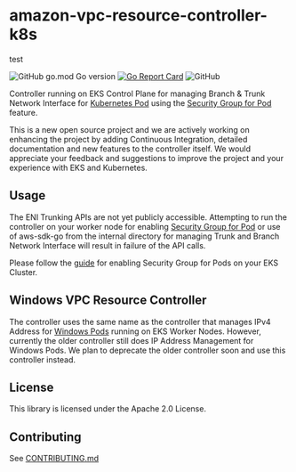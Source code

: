 # amazon-vpc-resource-controller-k8s
test

![GitHub go.mod Go version](https://img.shields.io/github/go-mod/go-version/aws/amazon-vpc-resource-controller-k8s)
[![Go Report Card](https://goreportcard.com/badge/github.com/aws/amazon-vpc-resource-controller-k8s)](https://goreportcard.com/report/github.com/aws/amazon-vpc-resource-controller-k8s)
![GitHub](https://img.shields.io/github/license/aws/amazon-vpc-resource-controller-k8s?style=flat)

Controller running on EKS Control Plane for managing Branch & Trunk Network Interface for [Kubernetes Pod](https://kubernetes.io/docs/concepts/workloads/pods/) using the [Security Group for Pod](https://docs.aws.amazon.com/eks/latest/userguide/security-groups-for-pods.html) feature.

This is a new open source project and we are actively working on enhancing the project by adding Continuous Integration, detailed documentation and new features to the controller itself. We would appreciate your feedback and suggestions to improve the project and your experience with EKS and Kubernetes. 

## Usage

The ENI Trunking APIs are not yet publicly accessible. Attempting to run the controller on your worker node for enabling [Security Group for Pod](https://docs.aws.amazon.com/eks/latest/userguide/security-groups-for-pods.html) or use of aws-sdk-go from the internal directory for managing Trunk and Branch Network Interface will result in failure of the API calls. 

Please follow the [guide](https://docs.aws.amazon.com/eks/latest/userguide/security-groups-for-pods.html) for enabling Security Group for Pods on your EKS Cluster. 

## Windows VPC Resource Controller

The controller uses the same name as the controller that manages IPv4 Address for [Windows Pods](https://docs.aws.amazon.com/eks/latest/userguide/windows-support.html) running on EKS Worker Nodes. However, currently the older controller still does IP Address Management for Windows Pods. We plan to deprecate the older controller soon and use this controller instead.

## License

This library is licensed under the Apache 2.0 License. 

## Contributing

See [CONTRIBUTING.md](./CONTRIBUTING.md)
